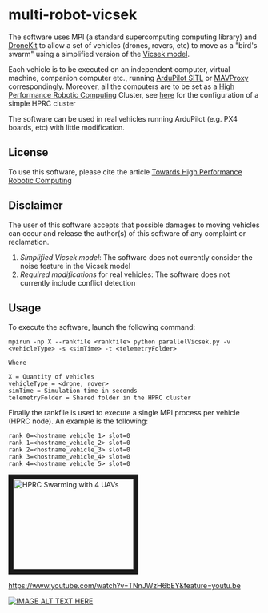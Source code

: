 # multi-robot-vicsek
The software uses MPI (a standard supercomputing computing library) and [DroneKit](http://dronekit.io/) to allow a set of vehicles (drones, rovers, etc) to move as a "bird's swarm" using a simplified version of the [Vicsek model](https://link.springer.com/article/10.1140/epjb/e2008-00275-9). 

Each vehicle is to be executed on an independent computer, virtual machine, companion computer etc., running [ArduPilot SITL](http://ardupilot.org/dev/docs/sitl-simulator-software-in-the-loop.html) or [MAVProxy](http://ardupilot.github.io/MAVProxy/html/index.html) correspondingly. Moreover, all the computers are to be set as a [High Performance Robotic Computing](https://www.sciencedirect.com/science/article/pii/S092188901830232X) Cluster, see [here](https://github.com/leonardocfor/HPRC-Cluster-deployment) for the configuration of a simple HPRC cluster

The software can be used in real vehicles running ArduPilot (e.g. PX4 boards, etc) with little modification. 

## License

To use this software, please cite the article [Towards High Performance Robotic Computing](https://www.sciencedirect.com/science/article/pii/S092188901830232X) 

## Disclaimer

The user of this software accepts that possible damages to moving vehicles can occur and release the author(s) of this software of any complaint or reclamation.

1. *Simplified Vicsek model*: The software does not currently consider the noise feature in the Vicsek model 
2. *Required modifications* for real vehicles: The software does not currently include conflict detection

## Usage 

To execute the software, launch the following command:

```
mpirun -np X --rankfile <rankfile> python parallelVicsek.py -v <vehicleType> -s <simTime> -t <telemetryFolder>

Where

X = Quantity of vehicles 
vehicleType = <drone, rover>
simTime = Simulation time in seconds
telemetryFolder = Shared folder in the HPRC cluster 
```
Finally the rankfile is used to execute a single MPI process per vehicle (HPRC node). An example is the following:

```
rank 0=<hostname_vehicle_1> slot=0
rank 1=<hostname_vehicle_2> slot=0
rank 2=<hostname_vehicle_3> slot=0
rank 3=<hostname_vehicle_4> slot=0
rank 4=<hostname_vehicle_5> slot=0
```

<a href="http://www.youtube.com/watch?feature=player_embedded&v=TNnJWzH6bEY&feature=youtu.be
" target="_blank"><img src="http://img.youtube.com/vi/TNnJWzH6bEY&feature=youtu.be/0.jpg" 
alt="HPRC Swarming with 4 UAVs" width="240" height="180" border="10" /></a>

https://www.youtube.com/watch?v=TNnJWzH6bEY&feature=youtu.be


[![IMAGE ALT TEXT HERE](http://img.youtube.com/vi/TNnJWzH6bEY&feature=youtu.be/0.jpg)](http://www.youtube.com/watch?v=TNnJWzH6bEY&feature=youtu.be)

